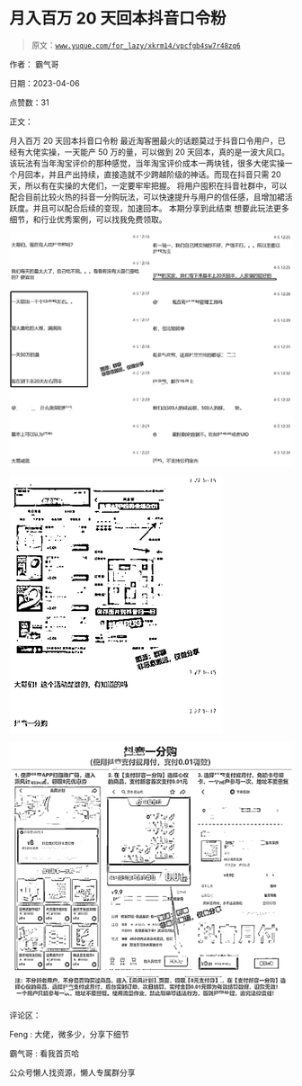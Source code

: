 # 月入百万 20 天回本抖音口令粉

> 原文：[`www.yuque.com/for_lazy/xkrm14/vpcfgb4sw7r48zq6`](https://www.yuque.com/for_lazy/xkrm14/vpcfgb4sw7r48zq6)



作者： 霸气哥



日期：2023-04-06



点赞数：31



正文：



月入百万 20 天回本抖音口令粉 最近淘客圈最火的话题莫过于抖音口令用户，已经有大佬实操，一天能产 50 万的量，可以做到 20 天回本，真的是一波大风口。该玩法有当年淘宝评价的那种感觉，当年淘宝评价成本一两块钱，很多大佬实操一个月回本，并且产出持续，直接造就不少跨越阶级的神话。而现在抖音只需 20 天，所以有在实操的大佬们，一定要牢牢把握。 将用户囤积在抖音社群中，可以配合目前比较火热的抖音一分购玩法，可以快速提升与用户的信任感，且增加裙活跃度。并且可以配合后续的变现，加速回本。 本期分享到此结束 想要此玩法更多细节，和行业优秀案例，可以找我免费领取。



![](img/d8ce83f90312ea24cbed8a7bc449b65f.png)



![](img/79510f39bc4b475acfcfbb7e58d73c25.png)  

![](img/64334c3c1b614c32385f2ecc909c26ab.png)



评论区：



Feng : 大佬，微多少，分享下细节



霸气哥 : 看我首页哈



公众号懒人找资源，懒人专属群分享

</ne-p>